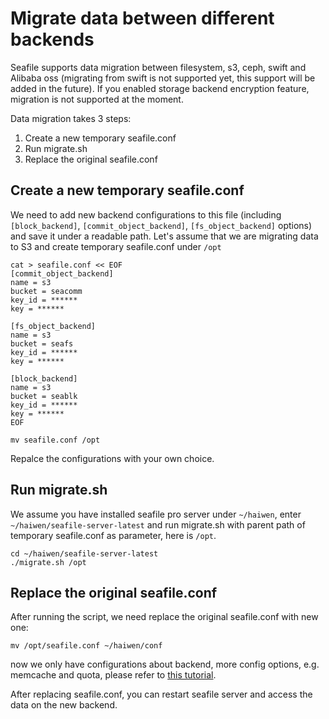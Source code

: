 # Migrate data between different backends

Seafile supports data migration between filesystem, s3, ceph, swift and Alibaba oss (migrating from swift is not supported yet, this support will be added in the future). If you enabled storage backend encryption feature, migration is not supported at the moment.

Data migration takes 3 steps:
1. Create a new temporary seafile.conf
2. Run migrate.sh
3. Replace the original seafile.conf

## Create a new temporary seafile.conf
We need to add new backend configurations to this file (including `[block_backend]`, `[commit_object_backend]`, `[fs_object_backend]` options) and save it under a readable path.
Let's assume that we are migrating data to S3 and create temporary seafile.conf under `/opt`
```
cat > seafile.conf << EOF
[commit_object_backend]
name = s3
bucket = seacomm
key_id = ******
key = ******

[fs_object_backend]
name = s3
bucket = seafs
key_id = ******
key = ******

[block_backend]
name = s3
bucket = seablk
key_id = ******
key = ******
EOF

mv seafile.conf /opt
```
Repalce the configurations with your own choice.

## Run migrate.sh
We assume you have installed seafile pro server under `~/haiwen`, enter `~/haiwen/seafile-server-latest` and run migrate.sh with parent path of temporary seafile.conf as parameter, here is `/opt`.
```
cd ~/haiwen/seafile-server-latest
./migrate.sh /opt
```

## Replace the original seafile.conf
After running the script, we need replace the original seafile.conf with new one:
```
mv /opt/seafile.conf ~/haiwen/conf
```
now we only have configurations about backend, more config options, e.g. memcache and quota, please refer to [this tutorial](https://manual.seafile.com/config/seafile-conf.html).

After replacing seafile.conf, you can restart seafile server and access the data on the new backend.

